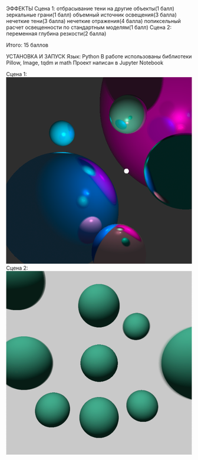ЭФФЕКТЫ
Сцена 1:
    отбрасывание тени на другие объекты(1 балл)
    зеркальные грани(1 балл)
    объемный источник освещения(3 балла)
    нечеткие тени(3 балла)
    нечеткие отражения(4 балла)
    попиксельный расчет освещенности по стандартным моделям(1 балл)
  Сцена 2:  
  переменная глубина резкости(2 балла)
  
  Итого: 15 баллов
  
УСТАНОВКА И ЗАПУСК
   Язык: Python
   В работе использованы библиотеки Pillow, Image, tqdm и math
   Проект написан в Jupyter Notebook
   
Сцена 1:
  ![N|Solid](main_13.12.20_final/Scene1.png)
Сцена 2:
  ![N|Solid](main_13.12.20_final/Scene2.png)
   
